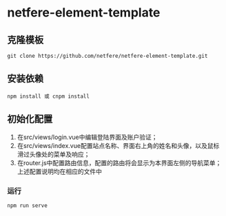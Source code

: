 # netfere-element-template

## 克隆模板
```
git clone https://github.com/netfere/netfere-element-template.git
```
## 安装依赖
```
npm install 或 cnpm install
```
## 初始化配置
1. 在src/views/login.vue中编辑登陆界面及账户验证；
2. 在src/views/index.vue配置站点名称、界面右上角的姓名和头像，以及鼠标滑过头像处的菜单及响应；
3. 在router.js中配置路由信息，配置的路由将会显示为本界面左侧的导航菜单；
上述配置说明均在相应的文件中

### 运行
```
npm run serve
```
